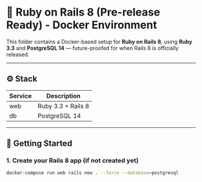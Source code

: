 # 🐳 Ruby on Rails 8 (Pre-release Ready) - Docker Environment

This folder contains a Docker-based setup for **Ruby on Rails 8**, using **Ruby 3.3** and **PostgreSQL 14** — future-proofed for when Rails 8 is officially released.

---

## ⚙️ Stack

| Service | Description        |
|---------|--------------------|
| web     | Ruby 3.3 + Rails 8 |
| db      | PostgreSQL 14      |

---

## 🚀 Getting Started

### 1. Create your Rails 8 app (if not created yet)

```bash
docker-compose run web rails new . --force --database=postgresql
